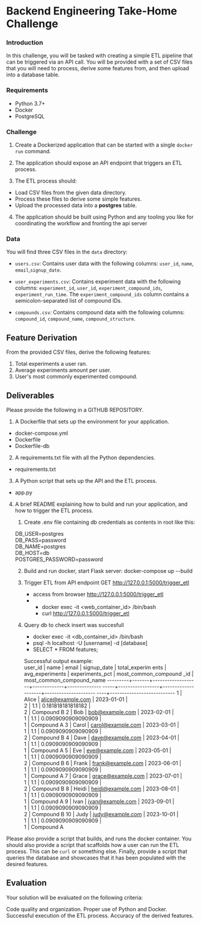 # Backend Engineering Take-Home Challenge

### Introduction
In this challenge, you will be tasked with creating a simple ETL pipeline that can be triggered via an API call. You will be provided with a set of CSV files that you will need to process, derive some features from, and then upload into a database table.

### Requirements
- Python 3.7+
- Docker
- PostgreSQL

### Challenge
1.  Create a Dockerized application that can be started with a single `docker run` command.

2. The application should expose an API endpoint that triggers an ETL process.

3. The ETL process should:
- Load CSV files from the given data directory.
 - Process these files to derive some simple features.
 - Upload the processed data into a **postgres** table.

4.  The application should be built using Python and any tooling you like for coordinating the workflow and fronting the api server

### Data
You will find three CSV files in the `data`  directory:

- `users.csv`: Contains user data with the following columns: `user_id`, `name`, `email`,`signup_date`.

- `user_experiments.csv`: Contains experiment data with the following columns: `experiment_id`, `user_id`, `experiment_compound_ids`, `experiment_run_time`. The `experiment_compound_ids` column contains a semicolon-separated list of compound IDs.


- `compounds.csv`: Contains compound data with the following columns: `compound_id`, `compound_name`, `compound_structure`.


## Feature Derivation
From the provided CSV files, derive the following features:

1. Total experiments a user ran.
2. Average experiments amount per user.
3. User's most commonly experimented compound.

## Deliverables
Please provide the following in a GITHUB REPOSITORY.

1. A Dockerfile that sets up the environment for your application.

- docker-compose.yml
- Dockerfile
- Dockerfile-db

2. A requirements.txt file with all the Python dependencies.

- requirements.txt

3. A Python script that sets up the API and the ETL process.

- app.py

4. A brief README explaining how to build and run your application, and how to trigger the ETL process.

    1. Create .env file containing db credentials as contents in root like this:

    DB_USER=postgres  
    DB_PASS=password  
    DB_NAME=postgres  
    DB_HOST=db  
    POSTGRES_PASSWORD=password

    2. Build and run docker, start Flask server: docker-compose up --build
    3. Trigger ETL from API endpoint GET http://127.0.0.1:5000/trigger_etl
        - access from browser http://127.0.0.1:5000/trigger_etl
        -   - docker exec -it <web_container_id> /bin/bash
            - curl http://127.0.0.1:5000/trigger_etl
    4. Query db to check insert was succesfull
        - docker exec -it <db_container_id> /bin/bash
        - psql -h localhost -U [username] -d [database]
        - SELECT * FROM features;

        Successful output example:  
        user_id | name  |       email       | signup_date | total_experim
ents | avg_experiments |  experiments_pct   | most_common_compound
_id | most_common_compound_name 
---------+-------+-------------------+-------------+--------------
-----+-----------------+--------------------+---------------------
----+---------------------------
       1 | Alice | alice@example.com | 2023-01-01  |              
   2 |             1.1 |  0.181818181818182 |                     
  2 | Compound B
       2 | Bob   | bob@example.com   | 2023-02-01  |              
   1 |             1.1 | 0.0909090909090909 |                     
  1 | Compound A
       3 | Carol | carol@example.com | 2023-03-01  |              
   1 |             1.1 | 0.0909090909090909 |                     
  2 | Compound B
       4 | Dave  | dave@example.com  | 2023-04-01  |              
   1 |             1.1 | 0.0909090909090909 |                     
  1 | Compound A
       5 | Eve   | eve@example.com   | 2023-05-01  |              
   1 |             1.1 | 0.0909090909090909 |                     
  2 | Compound B
       6 | Frank | frank@example.com | 2023-06-01  |              
   1 |             1.1 | 0.0909090909090909 |                     
  1 | Compound A
       7 | Grace | grace@example.com | 2023-07-01  |              
   1 |             1.1 | 0.0909090909090909 |                     
  2 | Compound B
       8 | Heidi | heidi@example.com | 2023-08-01  |              
   1 |             1.1 | 0.0909090909090909 |                     
  1 | Compound A
       9 | Ivan  | ivan@example.com  | 2023-09-01  |              
   1 |             1.1 | 0.0909090909090909 |                     
  2 | Compound B
      10 | Judy  | judy@example.com  | 2023-10-01  |              
   1 |             1.1 | 0.0909090909090909 |                     
  1 | Compound A

Please also provide a script that builds, and runs the docker container. 
You should also provide a script that scaffolds how a user can run the ETL process. This can be `curl` or something else.
Finally, provide a script that queries the database and showcases that it has been populated with the desired features.


## Evaluation
Your solution will be evaluated on the following criteria:

Code quality and organization.
Proper use of Python and Docker.
Successful execution of the ETL process.
Accuracy of the derived features.
